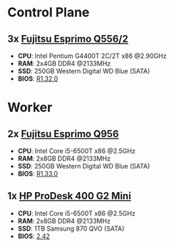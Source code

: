 # Control Plane
## 3x [Fujitsu Esprimo Q556/2](https://support.ts.fujitsu.com/IndexDownload.asp?SoftwareGuid=E9D6B346-40C3-40A6-A9C0-5B06766A2112)
- **CPU**: Intel Pentium G4400T 2C/2T x86 @2.90GHz
- **RAM**: 2x4GB DDR4 @2133MHz
- **SSD**: 250GB Western Digital WD Blue (SATA)
- **BIOS**: [R1.32.0](https://support.ts.fujitsu.com/IndexDownload.asp?SoftwareGuid=6236E45F-F03E-474A-8791-F4F94F89C1CC)

# Worker
## 2x [Fujitsu Esprimo Q956](https://support.ts.fujitsu.com/indexdownload.asp?Softwareguid=09105f90-92ff-4658-b3c0-f4adf5c3f023)
- **CPU**: Intel Core i5-6500T x86 @2.5GHz
- **RAM**: 2x8GB DDR4 @2133MHz
- **SSD**: 250GB Western Digital WD Blue (SATA)
- **BIOS**: [R1.33.0](https://support.ts.fujitsu.com/IndexDownload.asp?SoftwareGuid=B613DFC6-43B8-40EC-AA1F-1428AAB79E2B)
## 1x [HP ProDesk 400 G2 Mini](https://h10032.www1.hp.com/ctg/Manual/c04830610.pdf)
- **CPU**: Intel Core i5-6500T x86 @2.5GHz
- **RAM**: 2x8GB DDR4 @2133MHz
- **SSD**: 1TB Samsung 870 QVO (SATA)
- **BIOS**: [2.42](https://ftp.hp.com/pub/softpaq/sp141501-142000/sp141723.exe)
